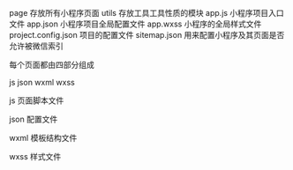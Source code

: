 page 存放所有小程序页面
utils  存放工具工具性质的模块
app.js  小程序项目入口文件
app.json 小程序项目全局配置文件
app.wxss 小程序的全局样式文件
project.config.json 项目的配置文件
sitemap.json 用来配置小程序及其页面是否允许被微信索引



每个页面都由四部分组成

js	json	wxml	wxss

js			页面脚本文件

json		配置文件

wxml	 模板结构文件

wxss	 样式文件